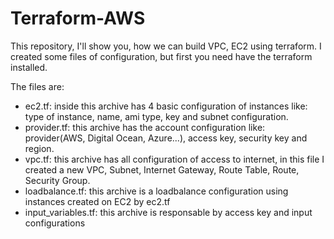 # Terraform-AWS

This repository, I'll show you, how we can build VPC, EC2 using terraform. I created some files of configuration, but first you need have the terraform installed.

The files are:
- ec2.tf: inside this archive has 4 basic configuration of instances like: type of instance, name, ami type, key and subnet configuration.
- provider.tf: this archive has the account configuration like: provider(AWS, Digital Ocean, Azure...), access key, security key and region.
- vpc.tf: this archive has all configuration of access to internet, in this file I created a new VPC, Subnet, Internet Gateway, Route Table, Route, Security Group.
- loadbalance.tf: this archive is a loadbalance configuration using instances created on EC2 by ec2.tf
- input_variables.tf: this archive is responsable by access key and input configurations
